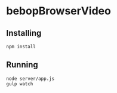 # bebopBrowserVideo

## Installing
```
npm install
```

## Running
```
node server/app.js 
gulp watch 
```
